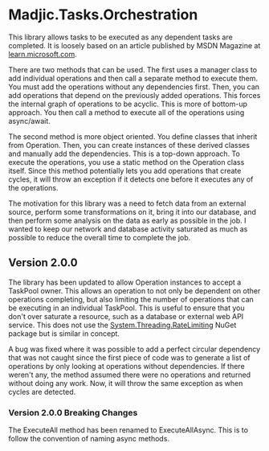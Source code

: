 # Madjic.Tasks.Orchestration

This library allows tasks to be executed as any dependent tasks are completed.
It is loosely based on an article published by MSDN Magazine at
[learn.microsoft.com](https://learn.microsoft.com/en-us/archive/msdn-magazine/2009/april/parallelizing-operations-with-dependencies).

There are two methods that can be used. The first uses a manager class to
add individual operations and then call a separate method to execute them.
You must add the operations without any dependencies first. Then, you can add
operations that depend on the previously added operations. This forces the internal
graph of operations to be acyclic. This is more of bottom-up approach. You then call a method
to execute all of the operations using async/await.

The second method is more object oriented. You define classes that inherit from Operation.
Then, you can create instances of these derived classes and manually add the dependencies.
This is a top-down approach. To execute the operations, you use a static method on the Operation class itself.
Since this method potentially lets you add operations that create cycles, it will throw an exception if it detects one
before it executes any of the operations.

The motivation for this library was a need to fetch data from an external source, perform some transformations on it,
bring it into our database, and then perform some analysis on the data as early as possible in the job. I wanted to
keep our network and database activity saturated as much as possible to reduce the overall time to complete the job.

## Version 2.0.0
The library has been updated to allow Operation instances to accept a TaskPool owner. This allows an operation to
not only be dependent on other operations completing, but also limiting the number of operations that can be executing
in an individual TaskPool. This is useful to ensure that you don't over saturate a resource, such as a database or
external web API service. This does not use the
[System.Threading.RateLimiting](https://www.nuget.org/packages/System.Threading.RateLimiting) NuGet package
but is similar in concept.

A bug was fixed where it was possible to add a perfect circular dependency that was not caught since the first piece of
code was to generate a list of operations by only looking at operations without dependencies. If there weren't any, the
method assumed there were no operations and returned without doing any work. Now, it will throw the same exception as
when cycles are detected.

### Version 2.0.0 Breaking Changes
The ExecuteAll method has been renamed to ExecuteAllAsync. This is to follow the convention of naming async methods.


